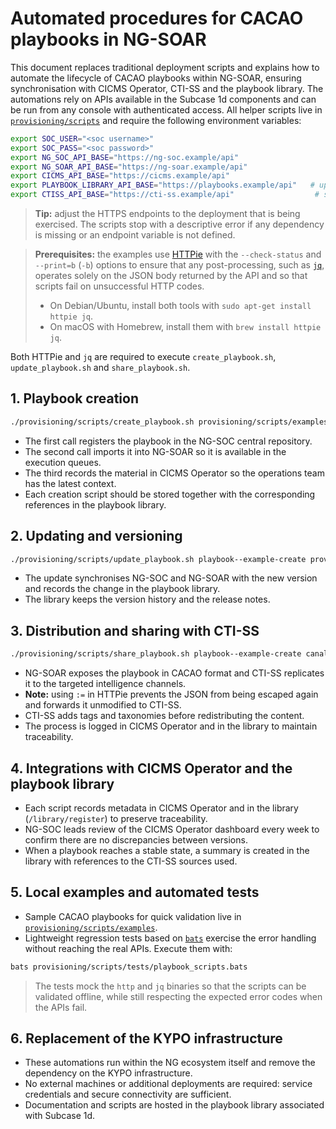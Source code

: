 # Automated procedures for CACAO playbooks in NG-SOAR

This document replaces traditional deployment scripts and explains how to automate the lifecycle of CACAO playbooks within NG-SOAR, ensuring synchronisation with CICMS Operator, CTI-SS and the playbook library. The automations rely on APIs available in the Subcase 1d components and can be run from any console with authenticated access. All helper scripts live in [`provisioning/scripts`](./scripts) and require the following environment variables:

```bash
export SOC_USER="<soc username>"
export SOC_PASS="<soc password>"
export NG_SOC_API_BASE="https://ng-soc.example/api"
export NG_SOAR_API_BASE="https://ng-soar.example/api"
export CICMS_API_BASE="https://cicms.example/api"
export PLAYBOOK_LIBRARY_API_BASE="https://playbooks.example/api"   # update_playbook.sh only
export CTISS_API_BASE="https://cti-ss.example/api"                  # share_playbook.sh only
```

> **Tip:** adjust the HTTPS endpoints to the deployment that is being exercised. The scripts stop with a descriptive error if any dependency is missing or an endpoint variable is not defined.

> **Prerequisites:** the examples use [HTTPie](https://httpie.io/) with the `--check-status` and `--print=b` (`-b`) options to ensure that any post-processing, such as [`jq`](https://stedolan.github.io/jq/), operates solely on the JSON body returned by the API and so that scripts fail on unsuccessful HTTP codes.
> - On Debian/Ubuntu, install both tools with `sudo apt-get install httpie jq`.
> - On macOS with Homebrew, install them with `brew install httpie jq`.

Both HTTPie and `jq` are required to execute `create_playbook.sh`, `update_playbook.sh` and `share_playbook.sh`.

## 1. Playbook creation

```bash
./provisioning/scripts/create_playbook.sh provisioning/scripts/examples/playbook-create.json
```

- The first call registers the playbook in the NG-SOC central repository.
- The second call imports it into NG-SOAR so it is available in the execution queues.
- The third records the material in CICMS Operator so the operations team has the latest context.
- Each creation script should be stored together with the corresponding references in the playbook library.

## 2. Updating and versioning

```bash
./provisioning/scripts/update_playbook.sh playbook--example-create provisioning/scripts/examples/playbook-update.json
```

- The update synchronises NG-SOC and NG-SOAR with the new version and records the change in the playbook library.
- The library keeps the version history and the release notes.

## 3. Distribution and sharing with CTI-SS

```bash
./provisioning/scripts/share_playbook.sh playbook--example-create canal-general
```

- NG-SOAR exposes the playbook in CACAO format and CTI-SS replicates it to the targeted intelligence channels.
- **Note:** using `:=` in HTTPie prevents the JSON from being escaped again and forwards it unmodified to CTI-SS.
- CTI-SS adds tags and taxonomies before redistributing the content.
- The process is logged in CICMS Operator and in the library to maintain traceability.

## 4. Integrations with CICMS Operator and the playbook library
- Each script records metadata in CICMS Operator and in the library (`/library/register`) to preserve traceability.
- NG-SOC leads review of the CICMS Operator dashboard every week to confirm there are no discrepancies between versions.
- When a playbook reaches a stable state, a summary is created in the library with references to the CTI-SS sources used.

## 5. Local examples and automated tests

- Sample CACAO playbooks for quick validation live in [`provisioning/scripts/examples`](./scripts/examples).
- Lightweight regression tests based on [`bats`](https://github.com/bats-core/bats-core) exercise the error handling without reaching the real APIs. Execute them with:

```bash
bats provisioning/scripts/tests/playbook_scripts.bats
```

> The tests mock the `http` and `jq` binaries so that the scripts can be validated offline, while still respecting the expected error codes when the APIs fail.

## 6. Replacement of the KYPO infrastructure
- These automations run within the NG ecosystem itself and remove the dependency on the KYPO infrastructure.
- No external machines or additional deployments are required: service credentials and secure connectivity are sufficient.
- Documentation and scripts are hosted in the playbook library associated with Subcase 1d.
